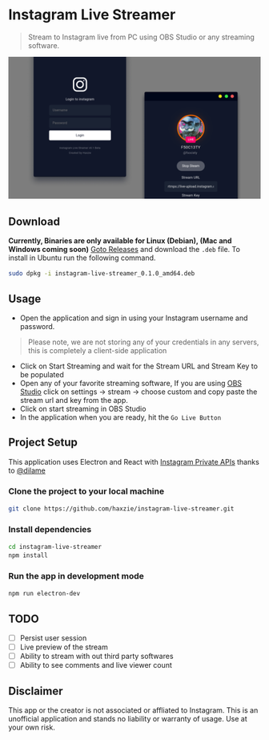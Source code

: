 # Instagram Live Streamer

> Stream to Instagram live from PC using OBS Studio or any streaming software.

![](./public/cover.png)

## Download
**Currently, Binaries are only available for Linux (Debian), (Mac and Windows coming soon)**
[Goto Releases](https://github.com/haxzie/instagram-live-streamer/releases) and download the `.deb` file. To install in Ubuntu run the following command.
```bash
sudo dpkg -i instagram-live-streamer_0.1.0_amd64.deb
```

## Usage
- Open the application and sign in using your Instagram username and password.
> Please note, we are not storing any of your credentials in any servers, this is completely a client-side application
- Click on Start Streaming and wait for the Stream URL and Stream Key to be populated
- Open any of your favorite streaming software, If you are using [OBS Studio](https://obsproject.com/) click on settings -> stream -> choose custom and copy paste the stream url and key from the app.
- Click on start streaming in OBS Studio
- In the application when you are ready, hit the `Go Live Button`

## Project Setup
This application uses Electron and React with [Instagram Private APIs](https://github.com/dilame/instagram-private-api/) thanks to [@dilame](https://github.com/dilame)

### Clone the project to your local machine
```bash
git clone https://github.com/haxzie/instagram-live-streamer.git
```

### Install dependencies
```bash
cd instagram-live-streamer
npm install
```

### Run the app in development mode
```bash
npm run electron-dev
```

## TODO
- [ ] Persist user session
- [ ] Live preview of the stream
- [ ] Ability to stream with out third party softwares
- [ ] Ability to see comments and live viewer count

## Disclaimer
This app or the creator is not associated or affliated to Instagram. This is an unofficial application and stands no liability or warranty of usage. Use at your own risk.